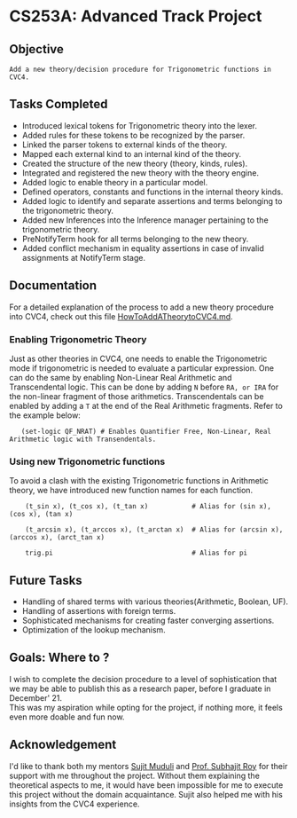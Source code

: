 # CS253A: Advanced Track Project

## Objective 
    Add a new theory/decision procedure for Trigonometric functions in CVC4.
## Tasks Completed

*  Introduced lexical tokens for Trigonometric theory into the lexer.
*  Added rules for these tokens to be recognized by the parser.
*  Linked the parser tokens to external kinds of the theory.
*  Mapped each external kind to an internal kind of the theory.
*  Created the structure of the new theory (theory, kinds, rules).
*  Integrated and registered the new theory with the theory engine.
*  Added logic to enable theory in a particular model.
*  Defined operators, constants and functions in the internal theory kinds.
*  Added logic to identify and separate assertions and terms belonging to the trigonometric theory.
*  Added new Inferences into the Inference manager pertaining to the trigonometric theory.   
*  PreNotifyTerm hook for all terms belonging to the new theory.
*  Added conflict mechanism in equality assertions in case of invalid assignments at NotifyTerm stage.

## Documentation
For a detailed explanation of the process to add a new theory procedure into CVC4, check out this file [HowToAddATheorytoCVC4.md](https://github.com/yasharthb/CVC4/blob/trigono/HowToAddATheoryInCVC4.md).

### Enabling Trigonometric Theory

Just as other theories in CVC4, one needs to enable the Trigonometric mode if trigonometric is needed to evaluate a
particular expression. One can do the same by enabling Non-Linear Real Arithmetic and Transcendental logic. This can be done by adding ```N``` before ```RA, or IRA``` for the non-linear fragment of those arithmetics.
Transcendentals can be enabled by adding a ```T``` at the end of the Real Arithmetic fragments. Refer to the example below:

```smt2
   (set-logic QF_NRAT) # Enables Quantifier Free, Non-Linear, Real Arithmetic logic with Transendentals.
```
### Using new Trigonometric functions
To avoid a clash with the existing Trigonometric functions in Arithmetic theory, we have introduced
new function names for each function.
```smt2
    (t_sin x), (t_cos x), (t_tan x)           # Alias for (sin x), (cos x), (tan x)
    
    (t_arcsin x), (t_arccos x), (t_arctan x)  # Alias for (arcsin x), (arccos x), (arct_tan x)
    
    trig.pi                                   # Alias for pi
```

## Future Tasks
* Handling of shared terms with various theories(Arithmetic, Boolean, UF).
* Handling of assertions with foreign terms.
* Sophisticated mechanisms for creating faster converging assertions.
* Optimization of the lookup mechanism.

## Goals: Where to ?

I wish to complete the decision procedure to a level of sophistication that we may be able to publish this as 
a research paper, before I graduate in December' 21.<br>
This was my aspiration while opting for the project, if nothing more, it feels even more doable and fun now.

## Acknowledgement
I'd like to thank both my mentors [Sujit Muduli](https://www.cse.iitk.ac.in/users/smuduli/) and [Prof. Subhajit Roy](https://www.cse.iitk.ac.in/users/subhajit/) for their support with me throughout the project. 
Without them explaining the theoretical aspects to me, it would have been impossible for me to execute this project 
without the domain acquaintance. Sujit also helped me with his insights from the CVC4 experience.
